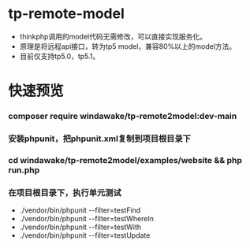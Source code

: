# tp-remote-model
- thinkphp调用的model代码无需修改，可以直接实现服务化。
- 原理是将远程api接口，转为tp5 model，兼容80%以上的model方法。
- 目前仅支持tp5.0，tp5.1。

# 快速预览

### composer require windawake/tp-remote2model:dev-main

### 安装phpunit，把phpunit.xml复制到项目根目录下

### cd windawake/tp-remote2model/examples/website && php run.php

### 在项目根目录下，执行单元测试
- ./vendor/bin/phpunit --filter=testFind
- ./vendor/bin/phpunit --filter=testWhereIn
- ./vendor/bin/phpunit --filter=testWith
- ./vendor/bin/phpunit --filter=testUpdate
